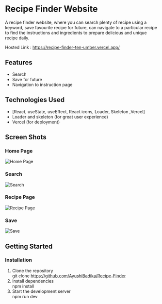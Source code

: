 # Recipe Finder Website

A recipe finder website, where you can search plenty of recipe using a keyword, save favourite recipe for future, can navigate to a particular recipe to find the instructions and ingredients to prepare delicious and unique recipe daily.

Hosted Link : https://recipe-finder-ten-umber.vercel.app/

## Features

- Search
- Save for future
- Navigation to instruction page

## Technologies Used

- [React, useState, useEffect, React icons, Loader, Skeleton ,Vercel]
- Loader and skeleton (for great user experience)
- Vercel (for deployment)

## Screen Shots

### Home Page

![Home Page](./sceenshots/homePage.png)

### Search

![Search](./screenshots/recipeSearch.png)

### Recipe Page

![Recipe Page](./screenshots/recipePage.png)

### Save

![Save](./screenshots/recipeSave.png)

## Getting Started

### Installation

1. Clone the repository <br/>
   git clone https://github.com/AyushiBadika/Recipe-Finder
2. Install dependencies <br/>
   npm install
3. Start the development server <br/>
   npm run dev
